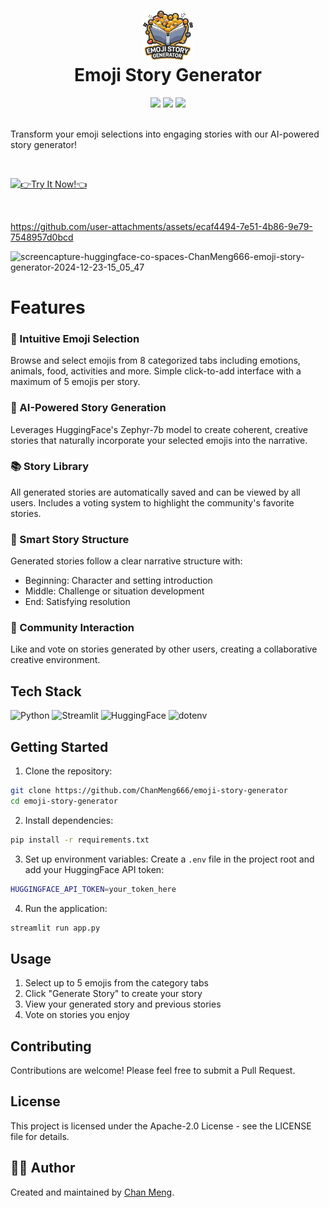 <div align="center">
 <h1><img src="public/emoji-story-generator.svg" width="80px"><br/>Emoji Story Generator</h1>
 <img src="https://img.shields.io/badge/Python-3.7+-blue.svg" style="vertical-align:center"/>
 <img src="https://img.shields.io/badge/Streamlit-1.22.0-FF4B4B.svg" style="vertical-align:center"/>
 <img src="https://img.shields.io/badge/License-MIT-green.svg" style="vertical-align:center"/>
</div>
<br/>

Transform your emoji selections into engaging stories with our AI-powered story generator!

<br/>

[![👉Try It Now!👈](https://gradient-svg-generator.vercel.app/api/svg?text=%F0%9F%91%89Try%20It%20Now!%F0%9F%91%88&color=000000&height=60&gradientType=radial&duration=6s&color0=ffffff&template=pride-rainbow)](https://huggingface.co/spaces/ChanMeng666/emoji-story-generator)

<br/>

https://github.com/user-attachments/assets/ecaf4494-7e51-4b86-9e79-7548957d0bcd


![screencapture-huggingface-co-spaces-ChanMeng666-emoji-story-generator-2024-12-23-15_05_47](https://github.com/user-attachments/assets/4b48b701-7528-40c2-91af-9f9997abb822)


# Features

### 🎨 Intuitive Emoji Selection
Browse and select emojis from 8 categorized tabs including emotions, animals, food, activities and more. Simple click-to-add interface with a maximum of 5 emojis per story.

### 🤖 AI-Powered Story Generation
Leverages HuggingFace's Zephyr-7b model to create coherent, creative stories that naturally incorporate your selected emojis into the narrative.

### 📚 Story Library
All generated stories are automatically saved and can be viewed by all users. Includes a voting system to highlight the community's favorite stories.

### 💫 Smart Story Structure
Generated stories follow a clear narrative structure with:
- Beginning: Character and setting introduction
- Middle: Challenge or situation development
- End: Satisfying resolution

### 👥 Community Interaction
Like and vote on stories generated by other users, creating a collaborative creative environment.

## Tech Stack
![Python](https://img.shields.io/badge/python-%2314354C.svg?style=for-the-badge&logo=python&logoColor=white)
![Streamlit](https://img.shields.io/badge/streamlit-%23FF4B4B.svg?style=for-the-badge&logo=streamlit&logoColor=white)
![HuggingFace](https://img.shields.io/badge/huggingface-%23FFD21E.svg?style=for-the-badge&logo=huggingface&logoColor=black)
![dotenv](https://img.shields.io/badge/dotenv-%23000000.svg?style=for-the-badge&logo=dotenv&logoColor=white)

## Getting Started

1. Clone the repository:
```bash
git clone https://github.com/ChanMeng666/emoji-story-generator
cd emoji-story-generator
```

2. Install dependencies:
```bash
pip install -r requirements.txt
```

3. Set up environment variables:
Create a `.env` file in the project root and add your HuggingFace API token:
```bash
HUGGINGFACE_API_TOKEN=your_token_here
```

4. Run the application:
```bash
streamlit run app.py
```

## Usage
1. Select up to 5 emojis from the category tabs
2. Click "Generate Story" to create your story
3. View your generated story and previous stories
4. Vote on stories you enjoy

## Contributing
Contributions are welcome! Please feel free to submit a Pull Request.

## License
This project is licensed under the Apache-2.0 License - see the LICENSE file for details.

## 🙋‍♀ Author

Created and maintained by [Chan Meng](https://github.com/ChanMeng666).
